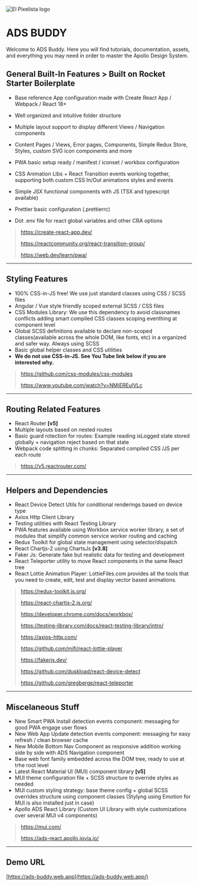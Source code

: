 ![El Pixelista logo](https://www.elpixelista.com/xtras/cdn/banner1.png)

# ADS BUDDY
Welcome to ADS Buddy.
Here you will find tutorials, documentation, assets, and everything you may need in order to master the Apollo Design System.

## General Built-In Features > Built on Rocket Starter Boilerplate
- Base reference App configuration made with Create React App / Webpack / React 18+
- Well organized and intuitive folder structure
- Multiple layout support to display different Views / Navigation components
- Content Pages / Views, Error pages, Components, Simple Redux Store, Styles, custom SVG icon compoinents and more
- PWA basic setup ready / manifest / iconset / workbox configuration
- CSS Animation Libs + React Transition events working together, supporting both custom CSS In/Out animations styles and events
- Simple JSX functional components with JS (TSX and typescript available)

- Prettier basic configuration (.prettierrc)
- Dot .env file for react global variables and other CRA options

> https://create-react-app.dev/
>
> https://reactcommunity.org/react-transition-group/
>
> https://web.dev/learn/pwa/

---

## Styling Features
- 100% CSS-in-JS free! We use just standard classes using  CSS / SCSS files
- Angular / Vue style friendly scoped external SCSS / CSS files
- CSS Modules Library: We use this dependency to avoid classnames conflicts adding smart compiled CSS classes scoping everithing at component level
- Global SCSS definitions available to declare non-scoped classes(available across the whole DOM, like fonts, etc) in a organized and safer way. Always using SCSS
- Basic global helper classes and CSS utilities
- **We do not use CSS-in-JS. See You Tube link below if you are interested why.**

> https://github.com/css-modules/css-modules
>
> https://www.youtube.com/watch?v=NMiEREulVLc
---

## Routing Related Features
- React Router **[v5]**
- Multiple layouts based on nested routes
- Basic guard rotection for routes: Example reading isLogged state stored globally + navigation reject based on that state
- Webpack code splitting in chunks: Separated compiled CSS /JS per each route
> https://v5.reactrouter.com/

---

## Helpers and Dependencies
- React Device Detect Utils for conditional renderings based on device type
- Axios Http Client Library
- Testing utilities with React Testing Library
- PWA features available using Workbox service worker library, a set of modules that simplify common service worker routing and caching
- Redux Toolkit for global state management using selector/dispatch
- React Chartjs-2 using ChartsJs **[v3.8]**
- Faker Js: Generate fake but realistic data for testing and development
- React Teleporter utility to move React components in the same React tree
- React Lottie Animation Player: LottieFiles.com provides all the tools that you need to create, edit, test and display vector based animations.

> https://redux-toolkit.js.org/
>
> https://react-chartjs-2.js.org/
>
> https://developer.chrome.com/docs/workbox/
>
> https://testing-library.com/docs/react-testing-library/intro/
>
> https://axios-http.com/
>
> https://github.com/mifi/react-lottie-player
>
> https://fakerjs.dev/
>
> https://github.com/duskload/react-device-detect
>
> https://github.com/gregberge/react-teleporter

---

## Miscelaneous Stuff
- New Smart PWA Install detection events component: messaging for good PWA engage user flows
- New Web App Update detection events component: messaging for easy refresh / clean browser cache
- New Mobile Bottom Nav Component as responsive addition working side by side with ADS Navigation component
- Base web font family embedded across the DOM tree, ready to use at trhe root level
- Latest React Material UI (MUI) component library **[v5]**
- MUI theme configuration file + SCSS structure to override styles as needed
- MUI custom styling strategy: base theme config + global SCSS overrides structure using component classes (Stylyng using Emotion for MUI is also installed just in case)
- Apollo ADS React Library (Custom UI Library with style customizations over several MUI v4 components)

> https://mui.com/
>
> https://ads-react.apollo.iqvia.io/


---
## Demo URL
[https://ads-buddy.web.app](https://ads-buddy.web.app/)